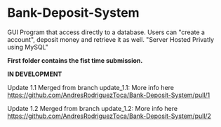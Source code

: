 # Bank-Deposit-System
GUI Program that access directly to a database. Users can "create a account", deposit money and retrieve it as well. "Server Hosted Privatly using MySQL"

**First folder contains the fist time submission.**

**IN DEVELOPMENT**

Update 1.1 Merged from branch update_1.1:
More info here https://github.com/AndresRodriguezToca/Bank-Deposit-System/pull/1

Update 1.2 Merged from branch update_1.2:
More info here https://github.com/AndresRodriguezToca/Bank-Deposit-System/pull/2


